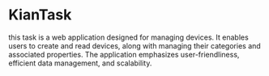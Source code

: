 # KianTask
this task is a web application designed for managing devices. It enables users to  create and read devices, along with managing their categories and associated properties. The application  emphasizes user-friendliness, efficient data management, and scalability.
